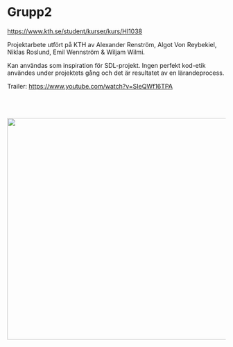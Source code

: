 # Grupp2
https://www.kth.se/student/kurser/kurs/HI1038

Projektarbete utfört på KTH av Alexander Renström, Algot Von Reybekiel, Niklas Roslund, Emil Wennström & Wiljam Wilmi.

Kan användas som inspiration för SDL-projekt. Ingen perfekt kod-etik användes under projektets gång och det är resultatet av en lärandeprocess.

Trailer:
https://www.youtube.com/watch?v=SIeQWf16TPA

<br>
<br>
<br>
<img src="https://github.com/AlTheMan/Bowlerman/assets/103257111/a6badec0-3056-4ae1-9f70-0d9d495d551a" width="512"/>
